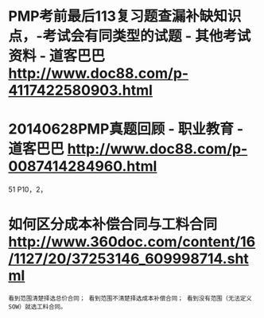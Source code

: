 # PMP考前最后113复习题查漏补缺知识点，-考试会有同类型的试题 - 其他考试资料 - 道客巴巴 http://www.doc88.com/p-4117422580903.html
# 20140628PMP真题回顾 - 职业教育 - 道客巴巴 http://www.doc88.com/p-0087414284960.html
  51 P10，2，
# 如何区分成本补偿合同与工料合同 http://www.360doc.com/content/16/1127/20/37253146_609998714.shtml
    看到范围清楚择选总价合同； 看到范围不清楚择选成本补偿合同； 看到没有范围（无法定义SOW）就选工料合同。